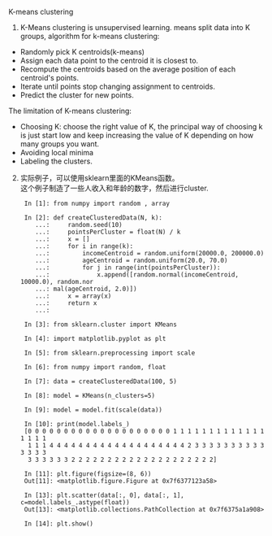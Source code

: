 K-means clustering

1. K-Means clustering is unsupervised learning. means split data into K groups,
algorithm for k-means clustering:  
  + Randomly pick K centroids(k-means)
  + Assign each data point to the centroid it is closest to.
  + Recompute the centroids based on the average position of each centroid's points.
  + Iterate until points stop changing assignment to centroids.
  + Predict the cluster for new points.

The limitation of K-means clustering:  
  * Choosing K:  choose the right value of K, the principal way of choosing k is just start low and keep increasing the value of K depending on how many groups you want.
  * Avoiding local minima
  * Labeling the clusters. 

2. 实际例子，可以使用sklearn里面的KMeans函数。  
这个例子制造了一些人收入和年龄的数字，然后进行cluster.  

        In [1]: from numpy import random , array 

        In [2]: def createClusteredData(N, k):
           ...:     random.seed(10)
           ...:     pointsPerCluster = float(N) / k 
           ...:     x = []
           ...:     for i in range(k):
           ...:         incomeCentroid = random.uniform(20000.0, 200000.0)
           ...:         ageCentroid = random.uniform(20.0, 70.0)
           ...:         for j in range(int(pointsPerCluster)):
           ...:             x.append([random.normal(incomeCentroid, 10000.0), random.nor
           ...: mal(ageCentroid, 2.0)])
           ...:     x = array(x)
           ...:     return x
           ...: 

        In [3]: from sklearn.cluster import KMeans

        In [4]: import matplotlib.pyplot as plt

        In [5]: from sklearn.preprocessing import scale

        In [6]: from numpy import random, float

        In [7]: data = createClusteredData(100, 5)

        In [8]: model = KMeans(n_clusters=5)

        In [9]: model = model.fit(scale(data))

        In [10]: print(model.labels_)
        [0 0 0 0 0 0 0 0 0 0 0 0 0 0 0 0 0 0 0 0 1 1 1 1 1 1 1 1 1 1 1 1 1 1 1 1 1
         1 1 1 4 4 4 4 4 4 4 4 4 4 4 4 4 4 4 4 4 4 4 2 3 3 3 3 3 3 3 3 3 3 3 3 3 3
         3 3 3 3 3 3 2 2 2 2 2 2 2 2 2 2 2 2 2 2 2 2 2 2 2 2]

        In [11]: plt.figure(figsize=(8, 6))
        Out[11]: <matplotlib.figure.Figure at 0x7f6377123a58>

        In [13]: plt.scatter(data[:, 0], data[:, 1], c=model.labels_.astype(float))
        Out[13]: <matplotlib.collections.PathCollection at 0x7f6375a1a908>

        In [14]: plt.show()


